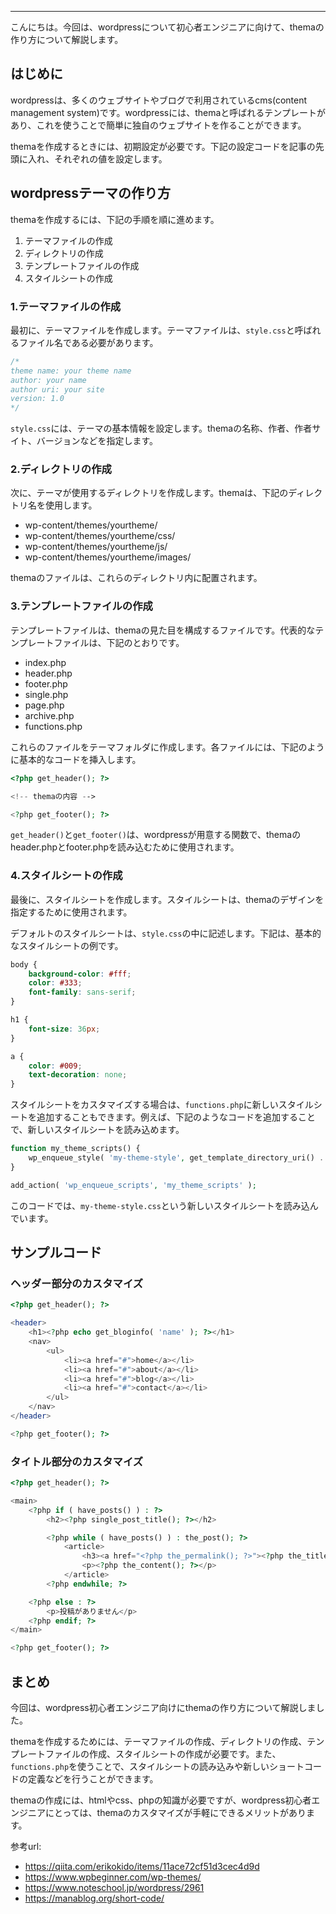 <!--
title:   【初心者向け】wordpressテーマを爆速で作る方法
tags:    WordPress,thema,作り方
id:      a403a07b6bda4225c1e3
private: false
-->


---

こんにちは。今回は、wordpressについて初心者エンジニアに向けて、themaの作り方について解説します。

## はじめに

wordpressは、多くのウェブサイトやブログで利用されているcms(content management system)です。wordpressには、themaと呼ばれるテンプレートがあり、これを使うことで簡単に独自のウェブサイトを作ることができます。

themaを作成するときには、初期設定が必要です。下記の設定コードを記事の先頭に入れ、それぞれの値を設定します。


## wordpressテーマの作り方

themaを作成するには、下記の手順を順に進めます。

1. テーマファイルの作成
2. ディレクトリの作成
3. テンプレートファイルの作成
4. スタイルシートの作成

### 1.テーマファイルの作成

最初に、テーマファイルを作成します。テーマファイルは、`style.css`と呼ばれるファイル名である必要があります。

```css
/*
theme name: your theme name
author: your name
author uri: your site
version: 1.0
*/

```

`style.css`には、テーマの基本情報を設定します。themaの名称、作者、作者サイト、バージョンなどを指定します。

### 2.ディレクトリの作成

次に、テーマが使用するディレクトリを作成します。themaは、下記のディレクトリ名を使用します。

- wp-content/themes/yourtheme/
- wp-content/themes/yourtheme/css/
- wp-content/themes/yourtheme/js/
- wp-content/themes/yourtheme/images/

themaのファイルは、これらのディレクトリ内に配置されます。

### 3.テンプレートファイルの作成

テンプレートファイルは、themaの見た目を構成するファイルです。代表的なテンプレートファイルは、下記のとおりです。

- index.php
- header.php
- footer.php
- single.php
- page.php
- archive.php
- functions.php

これらのファイルをテーマフォルダに作成します。各ファイルには、下記のように基本的なコードを挿入します。

```php
<?php get_header(); ?>

<!-- themaの内容 -->

<?php get_footer(); ?>
```

`get_header()`と`get_footer()`は、wordpressが用意する関数で、themaのheader.phpとfooter.phpを読み込むために使用されます。

### 4.スタイルシートの作成

最後に、スタイルシートを作成します。スタイルシートは、themaのデザインを指定するために使用されます。

デフォルトのスタイルシートは、`style.css`の中に記述します。下記は、基本的なスタイルシートの例です。

```css
body {
    background-color: #fff;
    color: #333;
    font-family: sans-serif;
}

h1 {
    font-size: 36px;
}

a {
    color: #009;
    text-decoration: none;
}
```

スタイルシートをカスタマイズする場合は、`functions.php`に新しいスタイルシートを追加することもできます。例えば、下記のようなコードを追加することで、新しいスタイルシートを読み込めます。

```php
function my_theme_scripts() {
    wp_enqueue_style( 'my-theme-style', get_template_directory_uri() . '/css/my-theme-style.css' );
}

add_action( 'wp_enqueue_scripts', 'my_theme_scripts' );
```

このコードでは、`my-theme-style.css`という新しいスタイルシートを読み込んでいます。

## サンプルコード

### ヘッダー部分のカスタマイズ

```php
<?php get_header(); ?>

<header>
    <h1><?php echo get_bloginfo( 'name' ); ?></h1>
    <nav>
        <ul>
            <li><a href="#">home</a></li>
            <li><a href="#">about</a></li>
            <li><a href="#">blog</a></li>
            <li><a href="#">contact</a></li>
        </ul>
    </nav>
</header>

<?php get_footer(); ?>
```

### タイトル部分のカスタマイズ

```php
<?php get_header(); ?>

<main>
    <?php if ( have_posts() ) : ?>
        <h2><?php single_post_title(); ?></h2>

        <?php while ( have_posts() ) : the_post(); ?>
            <article>
                <h3><a href="<?php the_permalink(); ?>"><?php the_title(); ?></a></h3>
                <p><?php the_content(); ?></p>
            </article>
        <?php endwhile; ?>

    <?php else : ?>
        <p>投稿がありません</p>
    <?php endif; ?>
</main>

<?php get_footer(); ?>
```

## まとめ

今回は、wordpress初心者エンジニア向けにthemaの作り方について解説しました。

themaを作成するためには、テーマファイルの作成、ディレクトリの作成、テンプレートファイルの作成、スタイルシートの作成が必要です。また、`functions.php`を使うことで、スタイルシートの読み込みや新しいショートコードの定義などを行うことができます。

themaの作成には、htmlやcss、phpの知識が必要ですが、wordpress初心者エンジニアにとっては、themaのカスタマイズが手軽にできるメリットがあります。

参考url:
- https://qiita.com/erikokido/items/11ace72cf51d3cec4d9d
- https://www.wpbeginner.com/wp-themes/
- https://www.noteschool.jp/wordpress/2961
- https://manablog.org/short-code/